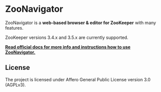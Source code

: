 ZooNavigator
============

ZooNavigator is a **web-based browser & editor for ZooKeeper** with many features.

ZooKeeper versions 3.4.x and 3.5.x are currently supported.

[**Read official docs for more info and instructions how to use ZooNavigator.**](http://www.elkozmon.com/zoonavigator)

License
-------

The project is licensed under Affero General Public License version 3.0 (AGPLv3).
